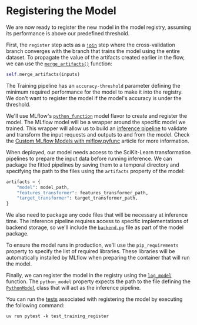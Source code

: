 # Registering the Model

We are now ready to register the new model in the model registry, assuming its performance is above our predefined threshold.

First, the `register` step acts as a [`join`](.guide/introduction-to-metaflow/branches.md) step where the cross-validation branch converges with the branch that trains the model using the entire dataset. To propagate the value of the artifacts created earlier in the flow, we can use the [`merge_artifacts()`](https://docs.metaflow.org/api/flowspec#FlowSpec.merge_artifacts) function:

```python
self.merge_artifacts(inputs)
```

The Training pipeline has an `accuracy-threshold` parameter defining the minimum required performance for the model to make it into the registry. We don't want to register the model if the model's accuracy is under the threshold.

We'll use MLflow's [`python_function`](https://mlflow.org/docs/latest/python_api/mlflow.pyfunc.html) model flavor to create and register the model. The MLflow model will be a wrapper around the specific model we trained. This wrapper will allow us to build an [inference pipeline](.guide/inference-pipeline/introduction.md) to validate and transform the input requests and outputs to and from the model. Check the [Custom MLflow Models with mlflow.pyfunc](https://mlflow.org/blog/custom-pyfunc) article for more information.

When deployed, our model needs access to the SciKit-Learn transformation pipelines to prepare the input data before running inference. We can package the fitted pipelines by saving them to a temporal directory and specifying the path to the files using the `artifacts` property of the model:

```python 
artifacts = {
    "model": model_path,
    "features_transformer": features_transformer_path,
    "target_transformer": target_transformer_path,
}
```

We also need to package any code files that will be necessary at inference time. The inference pipeline requires access to specific implementations of backend storage, so we'll include the [`backend.py`](src/inference/backend.py) file as part of the model package.

To ensure the model runs in production, we'll use the `pip_requirements` property to specify the list of required libraries. These libraries will be automatically installed by MLflow when preparing the container that will run the model.

Finally, we can register the model in the registry using the [`log_model`](https://mlflow.org/docs/latest/python_api/mlflow.pyfunc.html#mlflow.pyfunc.log_model) function. The `python_model` property expects the path to the file defining the [`PythonModel`](https://mlflow.org/docs/latest/python_api/mlflow.pyfunc.html#mlflow.pyfunc.PythonModel) class that will act as the inference pipeline.

You can run the [tests](tests/pipelines/test_training_register.py) associated with registering the model by executing the following command:

```shell
uv run pytest -k test_training_register
```
